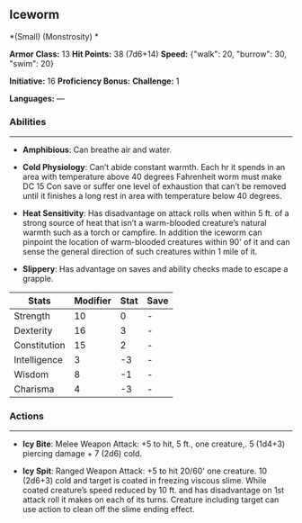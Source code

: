 ## Iceworm
*(Small) (Monstrosity) *

**Armor Class:** 13
**Hit Points:** 38 (7d6+14)
**Speed:** {"walk": 20, "burrow": 30, "swim": 20}

**Initiative:** 16
**Proficiency Bonus:**
**Challenge:** 1

**Languages:** —

### Abilities
 --- 
- **Amphibious**: Can breathe air and water.

- **Cold Physiology**: Can’t abide constant warmth. Each hr it spends in an area with temperature above 40 degrees Fahrenheit worm must make DC 15 Con save or suffer one level of exhaustion that can’t be removed until it finishes a long rest in area with temperature below 40 degrees.

- **Heat Sensitivity**: Has disadvantage on attack rolls when within 5 ft. of a strong source of heat that isn’t a warm-blooded creature’s natural warmth such as a torch or campfire. In addition the iceworm can pinpoint the location of warm-blooded creatures within 90' of it and can sense the general direction of such creatures within 1 mile of it.

- **Slippery**: Has advantage on saves and ability checks made to escape a grapple.



| Stats | Modifier | Stat | Save
| ---- | ---- | ---- | ---- |
| Strength | 10 | 0 | - |
| Dexterity | 16 | 3 | - |
| Constitution | 15 | 2 | - |
| Intelligence | 3 | -3 | - |
| Wisdom | 8 | -1 | - |
| Charisma | 4 | -3 | - |

### Actions
 --- 
- **Icy Bite**: Melee Weapon Attack: +5 to hit, 5 ft., one creature,. 5 (1d4+3) piercing damage + 7 (2d6) cold.

- **Icy Spit**: Ranged Weapon Attack: +5 to hit 20/60' one creature. 10 (2d6+3) cold and target is coated in freezing viscous slime. While coated creature’s speed reduced by 10 ft. and has disadvantage on 1st attack roll it makes on each of its turns. Creature including target can use action to clean off the slime ending effect.

